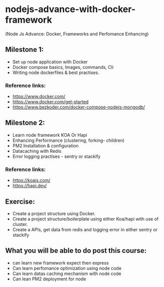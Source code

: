 # nodejs-advance-with-docker-framework
(Node Js Advance: Docker, Frameworks and Perfomance Enhancing)

## Milestone 1:

- Set up node application with Docker
- Docker compose basics, Images, commands, Cli
- Writing node dockerfiles & best practises.

### Reference links:

- https://www.docker.com/
- https://www.docker.com/get-started
- https://www.bezkoder.com/docker-compose-nodejs-mongodb/

## Milestone 2:

- Learn node framework KOA Or Hapi
- Enhancing Performance (clustering, forking- children)
- PM2 Installation & configuration
- Datacaching with Redis
- Error logging practises - sentry or stackify

### Reference links:

- https://koajs.com/
- https://hapi.dev/

## Exercise:

- Create a project structure using Docker.
- Create a project structure/boilerplate using either Koa/hapi with use of cluster.
- Create a APIs, get data from redis and logging error in either sentry or stackify

## What you will be able to do post this course:

- can learn new framework expect then express
- Can learn perfomance optimization using node code
- Can learn datas caching mechanism with node code
- Can lean PM2 deployment for node

